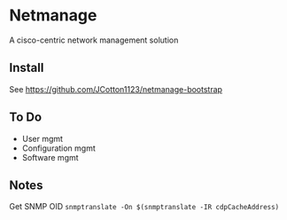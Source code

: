 # Netmanage

A cisco-centric network management solution

## Install

See https://github.com/JCotton1123/netmanage-bootstrap

## To Do

* User mgmt
* Configuration mgmt
* Software mgmt

## Notes

Get SNMP OID
`snmptranslate -On $(snmptranslate -IR cdpCacheAddress)`
